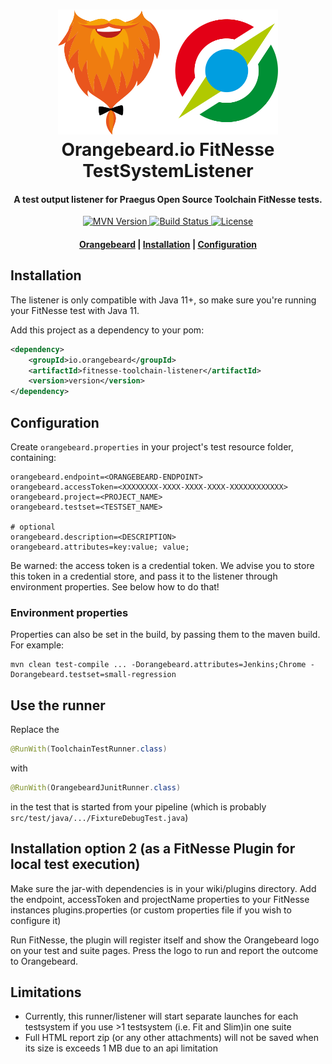 <h1 align="center">
  <a href="https://github.com/orangebeard-io/fitnesse-toolchain-listener">
    <img src="https://raw.githubusercontent.com/orangebeard-io/fitnesse-toolchain-listener/master/.github/logo.svg" alt="Orangebeard.io FitNesse TestSystemListener" height="200">
  </a>
  <br>Orangebeard.io FitNesse TestSystemListener<br>
</h1>

<h4 align="center">A test output listener for Praegus Open Source Toolchain FitNesse tests.</h4>

<p align="center">
  <a href="https://repo.maven.apache.org/maven2/io/orangebeard/fitnesse-toolchain-listener/">
    <img src="https://img.shields.io/maven-central/v/io.orangebeard/fitnesse-toolchain-listener.svg?maxAge=3600&style=flat-square"
      alt="MVN Version" />
  </a>
  <a href="https://github.com/orangebeard-io/fitnesse-toolchain-listener/actions">
    <img src="https://img.shields.io/github/workflow/status/orangebeard-io/fitnesse-toolchain-listener/release?style=flat-square"
      alt="Build Status" />
  </a>
  <a href="https://github.com/orangebeard-io/fitnesse-toolchain-listener/blob/master/LICENSE.txt">
    <img src="https://img.shields.io/github/license/orangebeard-io/fitnesse-toolchain-listener?style=flat-square"
      alt="License" />
  </a>
</p>

<div align="center">
  <h4>
    <a href="https://orangebeard.io">Orangebeard</a> |
    <a href="#installation">Installation</a> |
    <a href="#configuration">Configuration</a>
  </h4>
</div>

## Installation

The listener is only compatible with Java 11+, so make sure you're running your FitNesse test with Java 11. 
 
Add this project as a dependency to your pom:
```xml
<dependency>
    <groupId>io.orangebeard</groupId>
    <artifactId>fitnesse-toolchain-listener</artifactId>
    <version>version</version>
</dependency>
```

## Configuration
Create `orangebeard.properties` in your project's test resource folder, containing:

```properties
orangebeard.endpoint=<ORANGEBEARD-ENDPOINT>
orangebeard.accessToken=<XXXXXXXX-XXXX-XXXX-XXXX-XXXXXXXXXXXX>
orangebeard.project=<PROJECT_NAME>
orangebeard.testset=<TESTSET_NAME>

# optional
orangebeard.description=<DESCRIPTION>
orangebeard.attributes=key:value; value;
```

Be warned: the access token is a credential token. We advise you to store this token in a credential store, and pass it to the listener through environment properties. See below how to do that! 

### Environment properties
Properties can also be set in the build, by passing them to the maven build. For example:

```
mvn clean test-compile ... -Dorangebeard.attributes=Jenkins;Chrome -Dorangebeard.testset=small-regression
```
 
## Use the runner
Replace the
```java
@RunWith(ToolchainTestRunner.class)
```
with
```java
@RunWith(OrangebeardJunitRunner.class)
````

in the test that is started from your pipeline (which is probably `src/test/java/.../FixtureDebugTest.java`)

## Installation option 2 (as a FitNesse Plugin for local test execution)

Make sure the jar-with dependencies is in your wiki/plugins directory.
Add the endpoint, accessToken and projectName properties to your FitNesse instances plugins.properties (or custom properties file if you wish to configure it)

Run FitNesse, the plugin will register itself and show the Orangebeard logo on your test and suite pages. Press the logo to run and report the outcome to Orangebeard. 

## Limitations
 - Currently, this runner/listener will start separate launches for each testsystem if you use >1 testsystem (i.e. Fit and Slim)in one suite
 - Full HTML report zip (or any other attachments) will not be saved when its size is exceeds 1 MB due to an api limitation

